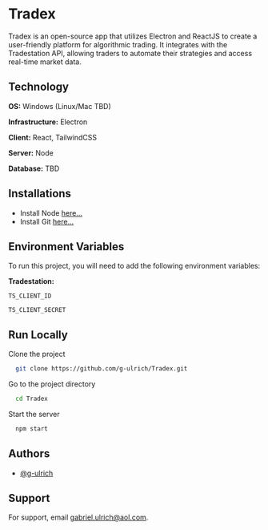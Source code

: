
# Tradex

Tradex is an open-source app that utilizes Electron and ReactJS to create a user-friendly platform for algorithmic trading. It integrates with the Tradestation API, allowing traders to automate their strategies and access real-time market data.



## Technology

**OS:** Windows (Linux/Mac TBD)

**Infrastructure:** Electron

**Client:** React, TailwindCSS

**Server:** Node

**Database:** TBD


## Installations

- Install Node [here...](https://nodejs.org/en/download/current)
- Install Git [here...](https://git-scm.com/downloads)

    
## Environment Variables

To run this project, you will need to add the following environment variables:

**Tradestation:**

`TS_CLIENT_ID`

`TS_CLIENT_SECRET`


## Run Locally

Clone the project

```bash
  git clone https://github.com/g-ulrich/Tradex.git 
```

Go to the project directory

```bash
  cd Tradex
```

Start the server

```bash
  npm start
```


## Authors

- [@g-ulrich ](https://www.github.com/g-ulrich)


## Support

For support, email gabriel.ulrich@aol.com.

